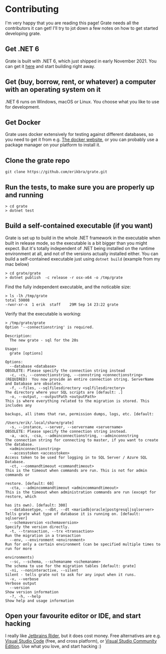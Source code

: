 # Contributing

I'm very happy that you are reading this page! Grate needs all the contributors it can get!
I'll try to jot down a few notes on how to get started developing grate.

## Get .NET 6

Grate is built with .NET 6, which just shipped in early November 2021. You can get it [here](https://dotnet.microsoft.com/download/dotnet/6.0)
and start building right away.

## Get (buy, borrow, rent, or whatever) a computer with an operating system on it

.NET 6 runs on Windows, macOS or Linux. You choose what you like to use for development.

## Get Docker

Grate uses docker extensively for testing against different databases, so you need to get it from e.g. 
[The docker website](https://www.docker.com/products/docker-desktop), or you can probably use a package manager on your platform to 
install it.

## Clone the grate repo

```
git clone https://github.com/erikbra/grate.git
```

## Run the tests, to make sure you are properly up and running

```
> cd grate
> dotnet test
```

## Build a self-contained executable (if you want)

Grate is set up to build in the whole .NET framework in the executable when built in release mode, so the executable is a bit bigger than you 
might expect. But it's totally independent of .NET being installed on the runtime environment at all, and not of the versions actually installed either.
You can build a self-contained executable just using `dotnet build` (example from my mac below)

```
> cd grate/grate
> dotnet publish  -c release -r osx-x64 -o /tmp/grate
```

Find the fully independent executable, and the noticable size:
```
> ls -lh /tmp/grate 
total 59808
-rwxr-xr-x  1 erik  staff    29M Sep 14 23:22 grate
```

Verify that the executable is working:
```
> /tmp/grate/grate 
Option '--connectionstring' is required.

Description:
  The new grate - sql for the 20s

Usage:
  grate [options]

Options:
  --database <database>                                                    OBSOLETE: Please specify the connection string instead
  -c, -cs, --connectionstring, --connstring <connectionstring> (REQUIRED)  You now provide an entire connection string. ServerName and Database are obsolete.
  -f, --files, --sqlfilesdirectory <sqlfilesdirectory>                     The directory where your SQL scripts are [default: .]
  -o, --output, --outputPath <outputPath>                                  This is where everything related to the migration is stored. This includes any 
                                                                           backups, all items that ran, permission dumps, logs, etc. [default: 
                                                                           /Users/erik/.local/share/grate]
  -s, --instance, --server, --servername <servername>                      OBSOLETE: Please specify the connection string instead.
  -a, -acs, -csa, --adminconnectionstring, --adminconnstring               The connection string for connecting to master, if you want to create the database.
  <adminconnectionstring>
  --accesstoken <accesstoken>                                              Access token to be used for logging in to SQL Server / Azure SQL Database.
  -ct, --commandtimeout <commandtimeout>                                   This is the timeout when commands are run. This is not for admin commands or 
                                                                           restore. [default: 60]
  -cta, --admincommandtimeout <admincommandtimeout>                        This is the timeout when administration commands are run (except for restore, which 
                                                                           has its own). [default: 300]
  --databasetype, --dbt, --dt <mariadb|oracle|postgresql|sqlserver>        Tells grate what type of database it is running on. [default: sqlserver]
  --schemaversion <schemaversion>                                          Specify the version directly.
  -t, --transaction, --trx <transaction>                                   Run the migration in a transaction
  --env, --environment <environment>                                       Run for only a certain environment (can be specified multiple times to run for more 
                                                                           environments)
  --sc, --schema, --schemaname <schemaname>                                The schema to use for the migration tables [default: grate]
  -ni, --noninteractive, --silent                                          Silent - tells grate not to ask for any input when it runs.
  -v, --verbose                                                            Verbose output
  --version                                                                Show version information
  -?, -h, --help                                                           Show help and usage information
```

## Open your favourite editor or IDE, and start hacking

I really like [Jetbrains Rider](https://www.jetbrains.com/rider/), but it does cost money. Free alternatives are e.g. [Visual Studio Code](https://code.visualstudio.com/download)
(free, and cross platform), or [Visual Studio Community Edition](https://visualstudio.microsoft.com/downloads/). Use what you love, and start hacking :)
